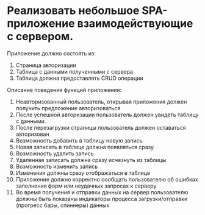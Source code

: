 # Реализовать небольшое SPA-приложение взаимодействующие с сервером.

Приложение должно состоять из:

1. Страница авторизации
2. Таблица с данными полученными с сервера
3. Таблица должна предоставлять CRUD операции

Описание поведения функций приложения:

1. Неавторизованный пользователь, открывая приложения должен получить предложение авторизоваться
2. После успешной авторизации пользователь должен увидеть таблицу с данными.
3. После перезагрузки страницы пользователь должен оставаться авторизован
4. Возможность добавить в таблицу новую запись
5. Новая записать в таблице должна появляться сразу
6. Возможность удалить запись
7. Удаленная записать должна сразу исчезнуть из таблицы
8. Возможность изменить запись
9. Изменения должны сразу отображаться в таблице
10. Приложение должно корректно сообщать пользователю об ошибках заполнения форм или неудачных запросах к серверу
11. Во время получения и отправки данных на сервер пользователю должны быть показаны индикаторы процесса загрузки/отправки (прогресс бары, спиннеры) данных
